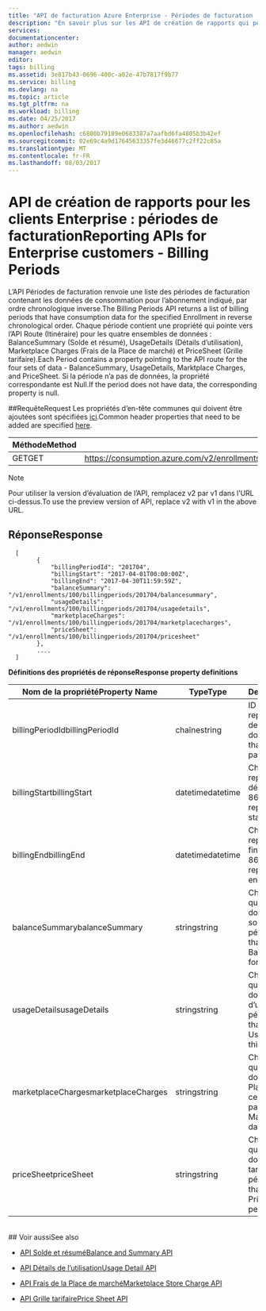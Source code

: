 ```yaml
---
title: "API de facturation Azure Enterprise - Périodes de facturation | Microsoft Docs"
description: "En savoir plus sur les API de création de rapports qui permettent aux clients d’Azure Enterprise d’extraire leurs données de consommation par programme."
services: 
documentationcenter: 
author: aedwin
manager: aedwin
editor: 
tags: billing
ms.assetid: 3e817b43-0696-400c-a02e-47b7817f9b77
ms.service: billing
ms.devlang: na
ms.topic: article
ms.tgt_pltfrm: na
ms.workload: billing
ms.date: 04/25/2017
ms.author: aedwin
ms.openlocfilehash: c6880b79189e0683387a7aafbd6fa4805b3b42ef
ms.sourcegitcommit: 02e69c4a9d17645633357fe3d46677c2ff22c85a
ms.translationtype: MT
ms.contentlocale: fr-FR
ms.lasthandoff: 08/03/2017
---
```

# <a name="reporting-apis-for-enterprise-customers---billing-periods"></a><span data-ttu-id="d0dd6-103">API de création de rapports pour les clients Enterprise : périodes de facturation</span><span class="sxs-lookup"><span data-stu-id="d0dd6-103">Reporting APIs for Enterprise customers - Billing Periods</span></span>

<span data-ttu-id="d0dd6-104">L’API Périodes de facturation renvoie une liste des périodes de facturation contenant les données de consommation pour l’abonnement indiqué, par ordre chronologique inverse.</span><span class="sxs-lookup"><span data-stu-id="d0dd6-104">The Billing Periods API returns a list of billing periods that have consumption data for the specified Enrollment in reverse chronological order.</span></span> <span data-ttu-id="d0dd6-105">Chaque période contient une propriété qui pointe vers l’API Route (Itinéraire) pour les quatre ensembles de données : BalanceSummary (Solde et résumé), UsageDetails (Détails d’utilisation), Marketplace Charges (Frais de la Place de marché) et PriceSheet (Grille tarifaire).</span><span class="sxs-lookup"><span data-stu-id="d0dd6-105">Each Period contains a property pointing to the API route for the four sets of data - BalanceSummary, UsageDetails, Marktplace Charges, and PriceSheet.</span></span> <span data-ttu-id="d0dd6-106">Si la période n’a pas de données, la propriété correspondante est Null.</span><span class="sxs-lookup"><span data-stu-id="d0dd6-106">If the period does not have data, the corresponding property is null.</span></span> 


##<a name="request"></a><span data-ttu-id="d0dd6-107">Requête</span><span class="sxs-lookup"><span data-stu-id="d0dd6-107">Request</span></span> 
<span data-ttu-id="d0dd6-108">Les propriétés d’en-tête communes qui doivent être ajoutées sont spécifiées [ici](billing-enterprise-api.md).</span><span class="sxs-lookup"><span data-stu-id="d0dd6-108">Common header properties that need to be added are specified [here](billing-enterprise-api.md).</span></span> 

|<span data-ttu-id="d0dd6-109">Méthode</span><span class="sxs-lookup"><span data-stu-id="d0dd6-109">Method</span></span> | <span data-ttu-id="d0dd6-110">URI de demande</span><span class="sxs-lookup"><span data-stu-id="d0dd6-110">Request URI</span></span>|
|-|-|
|<span data-ttu-id="d0dd6-111">GET</span><span class="sxs-lookup"><span data-stu-id="d0dd6-111">GET</span></span>| <span data-ttu-id="d0dd6-112">https://consumption.azure.com/v2/enrollments/{enrollmentNumber}/billingperiods</span><span class="sxs-lookup"><span data-stu-id="d0dd6-112">https://consumption.azure.com/v2/enrollments/{enrollmentNumber}/billingperiods</span></span>|

> [!Note]
> <span data-ttu-id="d0dd6-113">Pour utiliser la version d’évaluation de l’API, remplacez v2 par v1 dans l’URL ci-dessus.</span><span class="sxs-lookup"><span data-stu-id="d0dd6-113">To use the preview version of API, replace v2 with v1 in the above URL.</span></span>
>

## <a name="response"></a><span data-ttu-id="d0dd6-114">Réponse</span><span class="sxs-lookup"><span data-stu-id="d0dd6-114">Response</span></span>
 
    
    
      [
            {
                "billingPeriodId": "201704",
                "billingStart": "2017-04-01T00:00:00Z",
                "billingEnd": "2017-04-30T11:59:59Z",
                "balanceSummary": "/v1/enrollments/100/billingperiods/201704/balancesummary",
                "usageDetails": "/v1/enrollments/100/billingperiods/201704/usagedetails",
                "marketplaceCharges": "/v1/enrollments/100/billingperiods/201704/marketplacecharges",
                "priceSheet": "/v1/enrollments/100/billingperiods/201704/pricesheet"
            },          
            ....
      ]
    

<span data-ttu-id="d0dd6-115">**Définitions des propriétés de réponse**</span><span class="sxs-lookup"><span data-stu-id="d0dd6-115">**Response property definitions**</span></span>

|<span data-ttu-id="d0dd6-116">Nom de la propriété</span><span class="sxs-lookup"><span data-stu-id="d0dd6-116">Property Name</span></span>| <span data-ttu-id="d0dd6-117">Type</span><span class="sxs-lookup"><span data-stu-id="d0dd6-117">Type</span></span>| <span data-ttu-id="d0dd6-118">Description</span><span class="sxs-lookup"><span data-stu-id="d0dd6-118">Description</span></span>
|-|-|-|
|<span data-ttu-id="d0dd6-119">billingPeriodId</span><span class="sxs-lookup"><span data-stu-id="d0dd6-119">billingPeriodId</span></span>| <span data-ttu-id="d0dd6-120">chaîne</span><span class="sxs-lookup"><span data-stu-id="d0dd6-120">string</span></span>| <span data-ttu-id="d0dd6-121">ID unique qui représente une période de facturation donnée</span><span class="sxs-lookup"><span data-stu-id="d0dd6-121">The unique Id that represents a particular Billing period</span></span>|
|<span data-ttu-id="d0dd6-122">billingStart</span><span class="sxs-lookup"><span data-stu-id="d0dd6-122">billingStart</span></span>| <span data-ttu-id="d0dd6-123">datetime</span><span class="sxs-lookup"><span data-stu-id="d0dd6-123">datetime</span></span>| <span data-ttu-id="d0dd6-124">Chaîne ISO 8601 représentant la date de début de la période</span><span class="sxs-lookup"><span data-stu-id="d0dd6-124">ISO 8601 string representing the period start date</span></span>|
|<span data-ttu-id="d0dd6-125">billingEnd</span><span class="sxs-lookup"><span data-stu-id="d0dd6-125">billingEnd</span></span>| <span data-ttu-id="d0dd6-126">datetime</span><span class="sxs-lookup"><span data-stu-id="d0dd6-126">datetime</span></span>| <span data-ttu-id="d0dd6-127">Chaîne ISO 8601 représentant la date de fin de la période</span><span class="sxs-lookup"><span data-stu-id="d0dd6-127">ISO 8601 string representing the period end date</span></span>|
|<span data-ttu-id="d0dd6-128">balanceSummary</span><span class="sxs-lookup"><span data-stu-id="d0dd6-128">balanceSummary</span></span>| <span data-ttu-id="d0dd6-129">string</span><span class="sxs-lookup"><span data-stu-id="d0dd6-129">string</span></span>| <span data-ttu-id="d0dd6-130">Chemin d’accès d’URL qui route vers les données de résumé de solde pour cette période</span><span class="sxs-lookup"><span data-stu-id="d0dd6-130">The URL path that routes to the Balance Summary data for this period</span></span>|
|<span data-ttu-id="d0dd6-131">usageDetails</span><span class="sxs-lookup"><span data-stu-id="d0dd6-131">usageDetails</span></span>| <span data-ttu-id="d0dd6-132">string</span><span class="sxs-lookup"><span data-stu-id="d0dd6-132">string</span></span>| <span data-ttu-id="d0dd6-133">Chemin d’accès d’URL qui route vers les données de détails d’utilisation pour cette période</span><span class="sxs-lookup"><span data-stu-id="d0dd6-133">The URL path that routes to the Usage Details data for this period</span></span>|
|<span data-ttu-id="d0dd6-134">marketplaceCharges</span><span class="sxs-lookup"><span data-stu-id="d0dd6-134">marketplaceCharges</span></span>| <span data-ttu-id="d0dd6-135">string</span><span class="sxs-lookup"><span data-stu-id="d0dd6-135">string</span></span>| <span data-ttu-id="d0dd6-136">Chemin d’accès d’URL qui route vers les données de frais de Place de marché pour cette période</span><span class="sxs-lookup"><span data-stu-id="d0dd6-136">The URL path that routes to the Marketplace Charges data for this period</span></span>|
|<span data-ttu-id="d0dd6-137">priceSheet</span><span class="sxs-lookup"><span data-stu-id="d0dd6-137">priceSheet</span></span>| <span data-ttu-id="d0dd6-138">string</span><span class="sxs-lookup"><span data-stu-id="d0dd6-138">string</span></span>| <span data-ttu-id="d0dd6-139">Chemin d’accès d’URL qui route vers les données de grille tarifaire pour cette période</span><span class="sxs-lookup"><span data-stu-id="d0dd6-139">The URL path that routes to the PriceSheet data for this period</span></span>|

<br/>
## <a name="see-also"></a><span data-ttu-id="d0dd6-140">Voir aussi</span><span class="sxs-lookup"><span data-stu-id="d0dd6-140">See also</span></span>

* [<span data-ttu-id="d0dd6-141">API Solde et résumé</span><span class="sxs-lookup"><span data-stu-id="d0dd6-141">Balance and Summary API</span></span>](billing-enterprise-api-balance-summary.md)

* [<span data-ttu-id="d0dd6-142">API Détails de l’utilisation</span><span class="sxs-lookup"><span data-stu-id="d0dd6-142">Usage Detail API</span></span>](billing-enterprise-api-usage-detail.md) 

* [<span data-ttu-id="d0dd6-143">API Frais de la Place de marché</span><span class="sxs-lookup"><span data-stu-id="d0dd6-143">Marketplace Store Charge API</span></span>](billing-enterprise-api-marketplace-storecharge.md) 

* [<span data-ttu-id="d0dd6-144">API Grille tarifaire</span><span class="sxs-lookup"><span data-stu-id="d0dd6-144">Price Sheet API</span></span>](billing-enterprise-api-pricesheet.md)